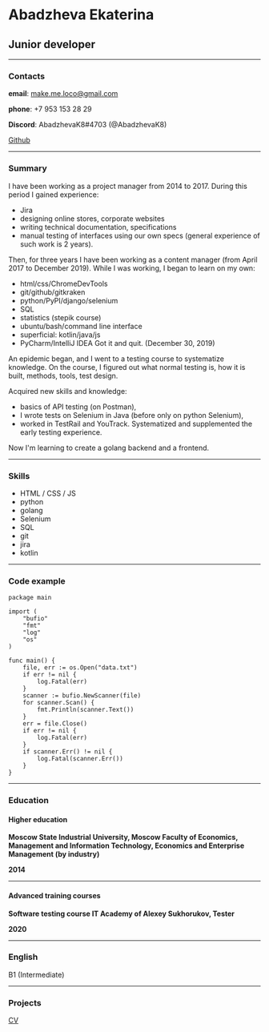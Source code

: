# Abadzheva Ekaterina
## Junior developer
*******
### Contacts

__email__: make.me.loco@gmail.com

__phone__: +7 953 153 28 29

__Discord__: AbadzhevaK8#4703 (@AbadzhevaK8) 

[Github](https://github.com/AbadzhevaK8/)

********
### Summary
I have been working as a project manager from 2014 to 2017.
During this period I gained experience:
* Jira
* designing online stores, corporate websites
* writing technical documentation, specifications
* manual testing of interfaces using our own specs (general experience of such work is 2 years).

Then, for three years I have  been working as a content manager (from April 2017 to December 2019).
While I was working, I began to learn on my own:
* html/css/ChromeDevTools
* git/github/gitkraken
* python/PyPI/django/selenium
* SQL
* statistics (stepik course)
* ubuntu/bash/command line interface
* superficial: kotlin/java/js
* PyCharm/IntelliJ IDEA
Got it and quit. (December 30, 2019)

An epidemic began, and I went to a testing course to systematize knowledge.
On the course, I figured out what normal testing is, how it is built, methods, tools, test design.

Acquired new skills and knowledge:
* basics of API testing (on Postman),
* I wrote tests on Selenium in Java (before only on python Selenium),
* worked in TestRail and YouTrack.
Systematized and supplemented the early testing experience.

Now I'm learning to create a golang backend and a frontend.


*******
### Skills
* HTML / CSS / JS
* python
* golang
* Selenium
* SQL
* git
* jira
* kotlin

*******

### Code example

```
package main

import (
	"bufio"
	"fmt"
	"log"
	"os"
)

func main() {
	file, err := os.Open("data.txt")
	if err != nil {
		log.Fatal(err)
	}
	scanner := bufio.NewScanner(file)
	for scanner.Scan() {
		fmt.Println(scanner.Text())
	}
	err = file.Close()
	if err != nil {
		log.Fatal(err)
	}
	if scanner.Err() != nil {
		log.Fatal(scanner.Err())
	}
}
```

*******
### Education
#### Higher education ####

**Moscow State Industrial University, Moscow
Faculty of Economics, Management and Information Technology, Economics and Enterprise Management (by industry)**

**2014**

----------------------------------------------------
#### Advanced training courses ####


**Software testing course
IT Academy of Alexey Sukhorukov, Tester**

**2020**

*******
### English
B1 (Intermediate)

*******
### Projects
[CV](https://AbadzhevaK8.github.io/rsschool-cv/cv)
